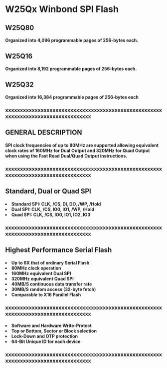 # W25Qx Winbond SPI Flash

## W25Q80
#### Organized into 4,096 programmable pages of 256-bytes each.

## W25Q16
#### Organized into 8,192 programmable pages of 256-bytes each. 

## W25Q32
#### Organized into 16,384 programmable pages of 256-bytes each

### xxxxxxxxxxxxxxxxxxxxxxxxxxxxxxxxxxxxxxxxxxxxxxxxxxxxxxxxxxxxxxxxxxxxxxxxxxxxxxxxxx

## GENERAL DESCRIPTION
<h4> 
SPI clock frequencies of up to 80MHz are
supported allowing equivalent clock rates of 160MHz for Dual Output and 320MHz for Quad Output
when using the Fast Read Dual/Quad Output instructions.
</h4>

### xxxxxxxxxxxxxxxxxxxxxxxxxxxxxxxxxxxxxxxxxxxxxxxxxxxxxxxxxxxxxxxxxxxxxxxxxxxxxxxxxx
## Standard, Dual or Quad SPI
<h4> 
<li> Standard SPI: CLK, /CS, DI, DO, /WP, /Hold
<li> Dual SPI: CLK, /CS, IO0, IO1, /WP, /Hold
<li> Quad SPI: CLK, /CS, IO0, IO1, IO2, IO3
</h4>

### xxxxxxxxxxxxxxxxxxxxxxxxxxxxxxxxxxxxxxxxxxxxxxxxxxxxxxxxxxxxxxxxxxxxxxxxxxxxxxxxxx
## Highest Performance Serial Flash 
<h4> 
<li> Up to 6X that of ordinary Serial Flash
<li> 80MHz clock operation
<li> 160MHz equivalent Dual SPI
<li> 320MHz equivalent Quad SPI
<li> 40MB/S continuous data transfer rate
<li> 30MB/S random access (32-byte fetch) 
<li> Comparable to X16 Parallel Flash
</h4>

### xxxxxxxxxxxxxxxxxxxxxxxxxxxxxxxxxxxxxxxxxxxxxxxxxxxxxxxxxxxxxxxxxxxxxxxxxxxxxxxxxx
<h4> 
<li> Software and Hardware Write-Protect
<li> Top or Bottom, Sector or Block selection
<li> Lock-Down and OTP protection
<li> 64-Bit Unique ID for each device
</h4>

### xxxxxxxxxxxxxxxxxxxxxxxxxxxxxxxxxxxxxxxxxxxxxxxxxxxxxxxxxxxxxxxxxxxxxxxxxxxxxxxxxx